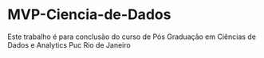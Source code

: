 # MVP-Ciencia-de-Dados
Este trabalho é para conclusão do curso de Pós Graduação em Ciências de Dados e Analytics Puc Rio de Janeiro 
